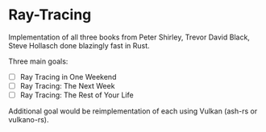 # Ray-Tracing
Implementation of all three books from Peter Shirley, Trevor David Black, Steve Hollasch done blazingly fast in Rust.


Three main goals:

- [ ]  Ray Tracing in One Weekend
- [ ]  Ray Tracing: The Next Week
- [ ]  Ray Tracing: The Rest of Your Life

Additional goal would be reimplementation of each using Vulkan (ash-rs or vulkano-rs).
